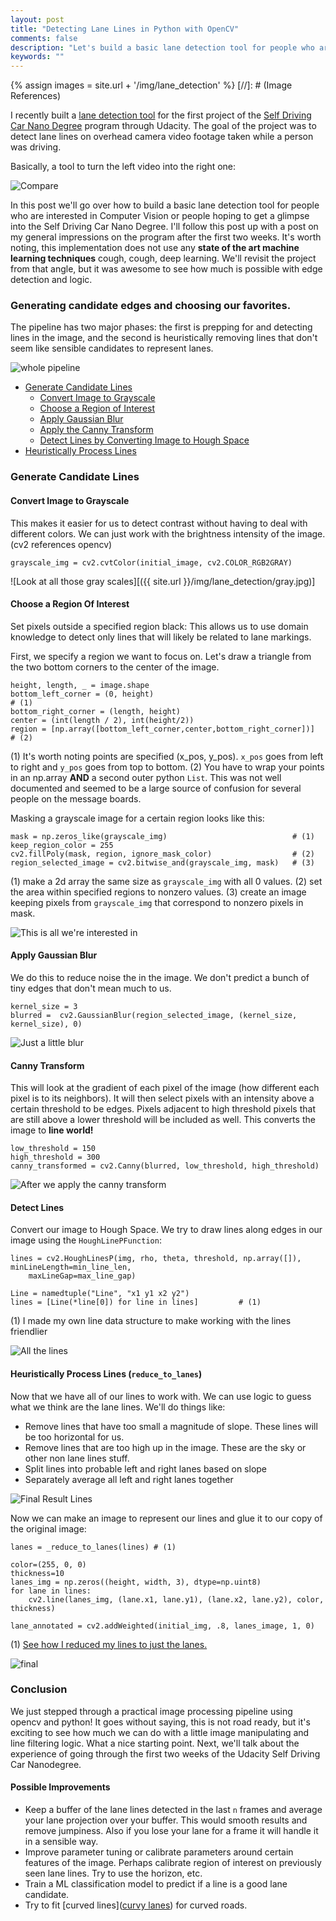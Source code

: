 ```yaml
---
layout: post
title: "Detecting Lane Lines in Python with OpenCV"
comments: false
description: "Let's build a basic lane detection tool for people who are interested in Computer Vision and self driving cars."
keywords: ""
---
```


{% assign images = site.url + '/img/lane_detection' %}
[//]: # (Image References)

[whole pipeline]: {{images}}/LaneDetectionPipeline.png
[gray]: ./pipeline_example/gray.jpg "gray"
[region of interest]: ./pipeline_example/region_selected.jpg "hello"
[blurred]: ./pipeline_example/blurred.jpg
[canny]: ./pipeline_example/canny.jpg
[all_lines]: ./pipeline_example/all_lines.jpg
[lines]: ./pipeline_example/lines.jpg
[final]: ./test_images_output/solidWhiteCurve.jpg
[compare]: ./self_driving_car_begin_end.png

I recently built a [lane detection tool]() for the first project of the [Self Driving Car Nano Degree](https://www.udacity.com/drive) program through Udacity.
The goal of the project was to detect lane lines on overhead camera video footage taken while a person was driving.

Basically, a tool to turn the left video into the right one:

![Compare](https://media.giphy.com/media/3oKIPDOxc9XKGqh2O4/giphy.gif)

In this post we'll go over how to build a basic lane detection tool for people who are interested in Computer Vision or people hoping to
get a glimpse into the Self Driving Car Nano Degree.
I'll follow this post up with a post on my general impressions on the program after the first two weeks.
It's worth noting, this implementation does not use any **state of the art machine learning techniques**
cough, cough, deep learning. We'll revisit the project from that angle, but it was awesome to see how much is possible with
edge detection and logic.

### Generating candidate edges and choosing our favorites.
The pipeline has two major phases: the first is prepping for and detecting lines in the image,
and the second is heuristically removing lines that don't seem like sensible candidates to represent lanes.

![whole pipeline]

* [Generate Candidate Lines](#generate-candidate-lines)
  * [Convert Image to Grayscale](#convert-image-to-grayscale)
  * [Choose a Region of Interest](#choose-a-region-of-interest)
  * [Apply Gaussian Blur](#apply-gaussian-blut)
  * [Apply the Canny Transform](#canny-transform)
  * [Detect Lines by Converting Image to Hough Space](#detect-lines)
* [Heuristically Process Lines](#heuristically-process-lines)

### Generate Candidate Lines

#### Convert Image to Grayscale
This makes it easier for us to detect contrast without having to deal with different colors.
We can just work with the brightness intensity of the image. (cv2 references opencv)

    grayscale_img = cv2.cvtColor(initial_image, cv2.COLOR_RGB2GRAY)

![Look at all those gray scales][({{ site.url }}/img/lane_detection/gray.jpg)]

#### Choose a Region Of Interest
Set pixels outside a specified region black: This allows us to use domain knowledge to detect only lines that will likely be related to lane markings.

First, we specify a region we want to focus on. Let's draw a triangle from the two bottom corners to the center of the image.

    height, length, _ = image.shape
    bottom_left_corner = (0, height)                                      # (1)
    bottom_right_corner = (length, height)
    center = (int(length / 2), int(height/2))
    region = [np.array([bottom_left_corner,center,bottom_right_corner])]  # (2)

(1) It's worth noting points are specified (x_pos, y_pos). `x_pos` goes from left to right and `y_pos` goes from top to bottom.
(2) You have to wrap your points in an np.array **AND** a second outer python `List`.
This was not well documented and seemed to be a large source of confusion for several people on the message boards.

Masking a grayscale image for a certain region looks like this:

    mask = np.zeros_like(grayscale_img)                            # (1)
    keep_region_color = 255
    cv2.fillPoly(mask, region, ignore_mask_color)                  # (2)
    region_selected_image = cv2.bitwise_and(grayscale_img, mask)   # (3)

(1) make a 2d array the same size as `grayscale_img` with all 0 values.
(2) set the area within specified regions to nonzero values.
(3) create an image keeping pixels from `grayscale_img` that correspond to nonzero pixels in mask.

![This is all we're interested in][region of interest]

#### Apply Gaussian Blur
We do this to reduce noise the in the image. We don't predict a bunch of tiny edges that don't mean much to us.

    kernel_size = 3
    blurred =  cv2.GaussianBlur(region_selected_image, (kernel_size, kernel_size), 0)

![Just a little blur][blurred]

#### Canny Transform
This will look at the gradient of each pixel of the image (how different each pixel is to its neighbors).
  It will then select pixels with an intensity above a certain threshold to be edges. Pixels adjacent to high threshold pixels
  that are still above a lower threshold will be included as well. This converts the image to **line world!**

    low_threshold = 150
    high_threshold = 300
    canny_transformed = cv2.Canny(blurred, low_threshold, high_threshold)

![After we apply the canny transform][canny]

#### Detect Lines
Convert our image to Hough Space. We try to draw lines along edges in our image using the `HoughLinePFunction`:

    lines = cv2.HoughLinesP(img, rho, theta, threshold, np.array([]), minLineLength=min_line_len,
        maxLineGap=max_line_gap)

    Line = namedtuple("Line", "x1 y1 x2 y2")
    lines = [Line(*line[0]) for line in lines]         # (1)

(1) I made my own line data structure to make working with the lines friendlier

![All the lines][all_lines]

#### Heuristically Process Lines (`reduce_to_lanes`)
Now that we have all of our lines to work with. We can use logic to guess what we think are the lane lines. We'll do things like:
  * Remove lines that have too small a magnitude of slope. These lines will be too horizontal for us.
  * Remove lines that are too high up in the image. These are the sky or other non lane lines stuff.
  * Split lines into probable left and right lanes based on slope
  * Separately average all left and right lanes together

![Final Result Lines][lines]

Now we can make an image to represent our lines and glue it to our copy of the original image:

    lanes = _reduce_to_lanes(lines) # (1)

    color=(255, 0, 0)
    thickness=10
    lanes_img = np.zeros((height, width, 3), dtype=np.uint8)
    for lane in lines:
        cv2.line(lanes_img, (lane.x1, lane.y1), (lane.x2, lane.y2), color, thickness)

    lane_annotated = cv2.addWeighted(initial_img, .8, lanes_image, 1, 0)

(1) [See how I reduced my lines to just the lanes.]()

![final][final]

### Conclusion
We just stepped through a practical image processing pipeline using opencv and python! It goes without saying,
this is not road ready, but it's exciting to see how much we can do with a little image manipulating and line
filtering logic. What a nice starting point. Next, we'll talk about the experience of going through the first two weeks of the Udacity Self Driving Car Nanodegree.

#### Possible Improvements

* Keep a buffer of the lane lines detected in the last `n` frames and average your lane projection over your buffer.
This would smooth results and remove jumpiness. Also if you lose your lane for a frame it will handle it in a sensible way.
* Improve parameter tuning or calibrate parameters around certain features of the image.
Perhaps calibrate region of interest on previously seen lane lines. Try to use the horizon, etc.
* Train a ML classification model to predict if a line is a good lane candidate.
* Try to fit [curved lines]([curvy lanes](http://airccj.org/CSCP/vol5/csit53211.pdf)) for curved roads.
